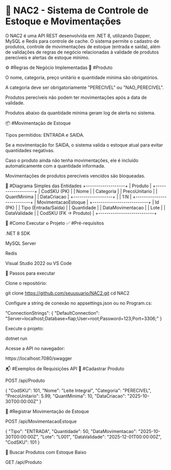 # 🧾 NAC2 - Sistema de Controle de Estoque e Movimentações

O NAC2 é uma API REST desenvolvida em .NET 8, utilizando Dapper, MySQL e Redis para controle de cache.
O sistema permite o cadastro de produtos, controle de movimentações de estoque (entrada e saída), além de validações de regras de negócio relacionadas à validade de produtos perecíveis e alertas de estoque mínimo.

⚙️ #Regras de Negócio Implementadas
🧩 #Produto

O nome, categoria, preço unitário e quantidade mínima são obrigatórios.

A categoria deve ser obrigatoriamente "PERECIVEL" ou "NAO_PERECIVEL".

Produtos perecíveis não podem ter movimentações após a data de validade.

Produtos abaixo da quantidade mínima geram log de alerta no sistema.

📦 #Movimentação de Estoque

Tipos permitidos: ENTRADA e SAIDA.

Se a movimentação for SAIDA, o sistema valida o estoque atual para evitar quantidades negativas.

Caso o produto ainda não tenha movimentações, ele é incluído automaticamente com a quantidade informada.

Movimentações de produtos perecíveis vencidos são bloqueadas.

🧱 #Diagrama Simples das Entidades
+-------------------+
|     Produto       |
+-------------------+
| CodSKU (PK)       |
| Nome              |
| Categoria          |
| PrecoUnitario      |
| QuantMinima        |
| DataCriacao        |
+-------------------+
           |
           | 1:N
           |
+---------------------------+
|    MovimentacaoEstoque    |
+---------------------------+
| Id (PK)       |
| Tipo (Entrada/Saída)      |
| Quantidade                |
| DataMovimentacao          |
| Lote                      |
| DataValidade              |
| CodSKU (FK -> Produto)    |
+---------------------------+

🔧 #Como Executar o Projeto
✅ #Pré-requisitos

.NET 8 SDK

MySQL Server

Redis

Visual Studio 2022 ou VS Code

🚀 Passos para executar

Clone o repositório:

git clone https://github.com/seuusuario/NAC2.git
cd NAC2


Configure a string de conexão no appsettings.json ou no Program.cs:

"ConnectionStrings": {
  "DefaultConnection": "Server=localhost;Database=fiap;User=root;Password=123;Port=3306;"
}


Execute o projeto:

dotnet run


Acesse a API no navegador:

https://localhost:7080/swagger

📬 #Exemplos de Requisições API
🔹 #Cadastrar Produto

POST /api/Produto

{
  "CodSKU": 101,
  "Nome": "Leite Integral",
  "Categoria": "PERECIVEL",
  "PrecoUnitario": 5.99,
  "QuantMinima": 10,
  "DataCriacao": "2025-10-30T00:00:00Z"
}

🔹 #Registrar Movimentação de Estoque

POST /api/MovimentacaoEstoque

{
  "Tipo": "ENTRADA",
  "Quantidade": 50,
  "DataMovimentacao": "2025-10-30T00:00:00Z",
  "Lote": "L001",
  "DataValidade": "2025-12-01T00:00:00Z",
  "CodSKU": 101
}

🔹 Buscar Produtos com Estoque Baixo

GET /api/Produto

